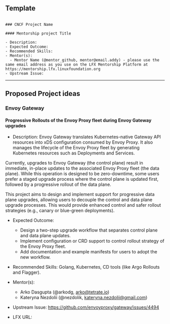 ## Template

```

### CNCF Project Name

#### Mentorship project Title

- Description:
- Expected Outcome:
- Recommended Skills:
- Mentor(s):
  - Mentor Name (@mentor_github, mentor@email.addy) - please use the same email address as you use on the LFX Mentorship Platform at https://mentorship.lfx.linuxfoundation.org
- Upstream Issue:

```

---

## Proposed Project ideas

### Envoy Gateway

#### Progressive Rollouts of the Envoy Proxy fleet during Envoy Gateway upgrades

- Description:
Envoy Gateway translates Kubernetes-native Gateway API resources into xDS configuration consumed by Envoy Proxy.
It also manages the lifecycle of the Envoy Proxy fleet by generating Kubernetes resources such as Deployments and Services.

Currently, upgrades to Envoy Gateway (the control plane) result in immediate, in-place updates to the associated Envoy Proxy fleet (the data plane).
While this operation is designed to be zero-downtime, some users prefer a staged upgrade process where the control plane is updated first,
followed by a progressive rollout of the data plane.

This project aims to design and implement support for progressive data plane upgrades, allowing users to decouple the control and data plane upgrade processes. 
This would provide enhanced control and safer rollout strategies (e.g., canary or blue-green deployments).

- Expected Outcome:
  - Design a two-step upgrade workflow that separates control plane and data plane updates.
  - Implement configuration or CRD support to control rollout strategy of the Envoy Proxy fleet.
  - Add documentation and example manifests for users to adopt the new workflow.

- Recommended Skills: Golang, Kubernetes, CD tools (like Argo Rollouts and Flagger).

- Mentor(s):
  - Arko Dasgupta (@arkodg, arko@tetrate.io)
  - Kateryna Nezdolii (@nezdolik, kateryna.nezdolii@gmail.com)

- Upstream Issue: https://github.com/envoyproxy/gateway/issues/4494
- LFX URL: 
